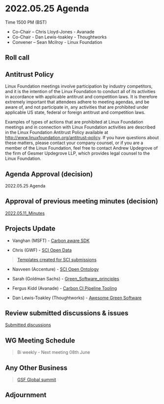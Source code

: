 # 2022.05.25 Agenda

Time 1500 PM (BST)

- Co-Chair – Chris Lloyd-Jones - Avanade
- Co-Chair - Dan Lewis-toakley - Thoughtworks
- Convener – Sean Mcilroy - Linux Foundation
  
## Roll call 
  
## Antitrust Policy
Linux Foundation meetings involve participation by industry competitors, and it is the intention of the Linux Foundation to conduct 
all of its activities in accordance with applicable antitrust and competition laws. 
It is therefore extremely important that attendees adhere to meeting agendas, and be aware of, and not participate in, any activities 
that are prohibited under applicable US state, federal or foreign antitrust and competition laws.

Examples of types of actions that are prohibited at Linux Foundation meetings and in connection with Linux Foundation activities are 
described in the Linux Foundation Antitrust Policy available at http://www.linuxfoundation.org/antitrust-policy. 
If you have questions about these matters, please contact your company counsel, or if you are a member of the Linux Foundation, 
feel free to contact Andrew Updegrove of the firm of Gesmer Updegrove LLP, which provides legal counsel to the Linux Foundation.
  
## Agenda Approval (decision) 
2022.05.25 Agenda
  
## Approval of previous meeting minutes (decision)
[2022.05.11_Minutes](https://github.com/Green-Software-Foundation/opensource_wg/blob/main/Agenda_Minutes/2022.05.11.Minutes.md)


## Projects Update

- Vanghan (MSFT) - [Carbon aware SDK](https://github.com/Green-Software-Foundation/carbon-aware-sdk)

- Chris (GWF) - [SCI Open Data](https://github.com/Green-Software-Foundation/sci-data)

> [Templates created for SCI submissions](https://github.com/Green-Software-Foundation/sci-data/issues/new/choose)

- Navveen (Accenture) - [SCI Open Ontology](https://docs.google.com/document/d/1wPIMHOGxvaDH743CT0upf2AVR9pXwl6v/edit?usp=sharing&ouid=109368751668006670411&rtpof=true&sd=true)

- Sarah (Goldman Sachs) - [Green_Software_principles](https://github.com/Green-Software-Foundation/Green_Software_principles)

- Fergus Kidd (Avanade) - [Carbon CI Pipeline Tooling](https://github.com/Green-Software-Foundation/Carbon_CI_Pipeline_Tooling)

- Dan Lewis-Toakley (Thoughtworks) - [Awesome Green Software](https://github.com/Green-Software-Foundation/awesome-green-software/tree/dev)

## Review submitted discussions & issues

[Submitted discussions](https://github.com/Green-Software-Foundation/innovation_wg/discussions)

## WG Meeting Schedule

> Bi weekly - Next meeting 08th June

## Any Other Business

> [GSF Global summit](https://greensoftware.foundation/)

## Adjournment
